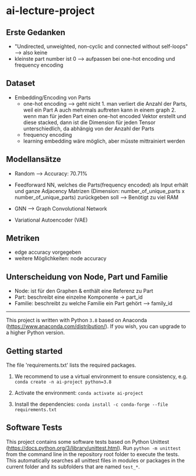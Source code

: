 # ai-lecture-project

## Erste Gedanken
- "Undirected, unweighted, non-cyclic and connected without self-loops"
--> also keine 
- kleinste part number ist 0 --> aufpassen bei one-hot encoding und frequency encoding


## Dataset
- Embedding/Encoding von Parts 
    - one-hot encoding
        --> geht nicht
            1. man verliert die Anzahl der Parts, weil ein Part A auch mehrmals auftreten kann in einem graph
            2. wenn man für jeden Part einen one-hot encoded Vektor erstellt und diese stacked, dann ist die Dimension für jeden Tensor unterschiedlich, da abhängig von der Anzahl der Parts
    - frequency encoding
    - learning embedding wäre möglich, aber müsste mittrainiert werden



## Modellansätze
- Random --> Accuracy: 70.71%


- Feedforward NN, welches die Parts(frequency encoded) als Input erhält und ganze Adjacency Matrizen (Dimension: number_of_unique_parts x number_of_unique_parts) zurückgeben soll --> Benötigt zu viel RAM
- GNN --> Graph Convolutional Network
- Variational Autoencoder (VAE)


## Metriken
- edge accuracy vorgegeben
- weitere Möglichkeiten: node accuracy


## Unterscheidung von Node, Part und Familie
- Node: ist für den Graphen & enthält eine Referenz zu Part
- Part: beschreibt eine einzelne Komponente -> part_id
- Familie: beschreibt zu welche Familie ein Part gehört --> family_id










---------------------------------------------------------------------------------------------------------------------------------------------------------------------------------------------------------------------------------------------------------------------------------------------------------------------------------
This project is written with Python `3.8` based on Anaconda (https://www.anaconda.com/distribution/).
If you wish, you can upgrade to a higher Python version. 

## Getting started

The file 'requirements.txt' lists the required packages.

1. We recommend to use a virtual environment to ensure consistency, e.g.
`conda create -n ai-project python=3.8`

2. Activate the environment:
`conda activate ai-project`

3. Install the dependencies:
`conda install -c conda-forge --file requirements.txt`


## Software Tests
This project contains some software tests based on Python Unittest (https://docs.python.org/3/library/unittest.html).
Run `python -m unittest` from the command line in the repository root folder to execute the tests. This automatically searches all unittest files in modules or packages in the current folder and its subfolders that are named `test_*`.